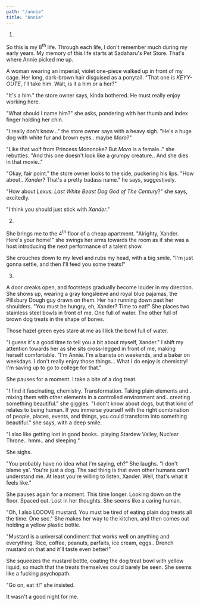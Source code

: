 ```yaml
---
path: "/annie"
title: "Annie"
---
```


1.

So this is my 8<sup>th</sup> life.
Through each life, I don't remember much during my early years.
My memory of this life starts at Sadaharu's Pet Store.
That's where Annie picked me up.

A woman wearing an imperial, violet one-piece walked up in front of my cage.
Her long, dark-brown hair disguised as a ponytail.
"That one is _KEYY-OUTE_, I'll take him. Wait, is it a him or a her?"

"It's a him." the store owner says, kinda bothered. He must really enjoy working here.

"What should I name him?" she asks, pondering with her thumb and index finger holding her chin.

"I really don't know..." the store owner says with a heavy sigh.
"He's a huge dog with white fur and brown eyes.. maybe _Moro_?"

"Like that wolf from Princess Mononoke? But _Moro_ is a female.." she rebuttles.
"And this one doesn't look like a grumpy creature.. And she dies in that movie.."

"Okay, fair point." the store owner looks to the side, puckering his lips.
"How about.. _Xander_? That's a pretty badass name." he says, suggestively.

"How about _Lexus: Last White Beast Dog God of The Century_?" she says, excitedly.

"I think you should just stick with _Xander_."

2.

She brings me to the 4<sup>th</sup> floor of a cheap apartment.
"Alrighty, Xander. Here's your home!" she swings her arms towards the room as if
she was a host introducing the next performance of a talent show.

She crouches down to my level and rubs my head, with a big smile.
"I'm just gonna settle, and then I'll feed you some treats!"

3.

A door creaks open, and footsteps gradually become louder in my direction.
She shows up, wearing a gray longsleeve and royal blue pajamas, the Pillsbury Dough guy
drawn on them. Her hair running down past her shoulders.
"You must be hungry, eh, Xander? Time to eat!"
She places two stainless steel bowls in front of me.
One full of water. The other full of brown dog treats in the shape of bones.

Those hazel green eyes stare at me as I lick the bowl full of water.

"I guess it's a good time to tell you a bit about myself, Xander."
I shift my attention towards her as she sits cross-legged in front of me, making herself comfortable.
"I'm Annie. I'm a barista on weekends, and a baker on weekdays. I don't really
enjoy those things... What I do enjoy is chemistry! I'm saving up to go to college
for that."

She pauses for a moment. I take a bite of a dog treat.

"I find it fascinating, chemistry. Transformation. Taking plain elements and..
mixing them with other elements in a controlled environment and.. creating something
beautiful." she giggles. "I don't know about dogs, but that kind of relates to being
human. If you immerse yourself with the right combination of people, places, events,
and things, you could transform into something beautiful." she says, with a deep smile.

"I also like getting lost in good books.. playing Stardew Valley, Nuclear Throne.. hmm..
and sleeping."

She sighs.

"You probably have no idea what i'm saying, eh?" She laughs.
"I don't blame ya'. You're just a dog.
The sad thing is that even other humans can't understand me.
At least you're willing to listen, Xander. Well, that's what it feels like."

She pauses again for a moment. This time longer. Looking down on the floor. Spaced out.
Lost in her thoughts. She seems like a caring human.

"Oh, I also LOOOVE mustard. You must be tired of eating plain dog treats all the time. One sec."
She makes her way to the kitchen, and then comes out holding a yellow plastic bottle.

"Mustard is a universal condiment that works well on anything and everything. Rice,
coffee, peanuts, parfaits, ice cream, eggs.. Drench mustard on that and it'll taste even better!"

She squeezes the mustard bottle, coating the dog treat bowl with yellow liquid,
so much that the treats themselves could barely be seen.
She seems like a fucking psychopath.

"Go on, eat it!" she insisted.

It wasn't a good night for me.
